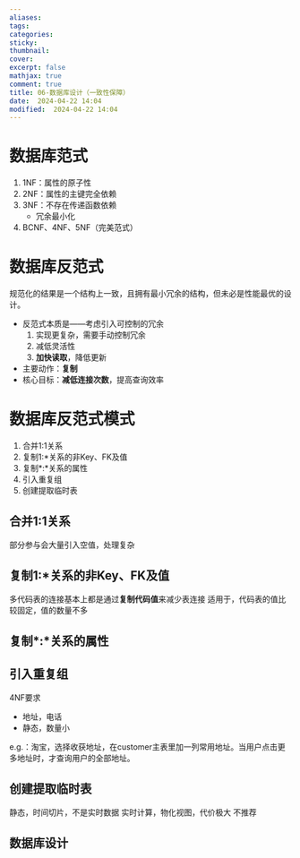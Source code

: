 ```yaml
---
aliases: 
tags: 
categories:
sticky:
thumbnail:
cover: 
excerpt: false
mathjax: true
comment: true
title: 06-数据库设计（一致性保障）
date:  2024-04-22 14:04
modified:  2024-04-22 14:04
---
```


# 数据库范式

1. 1NF：属性的原子性  
2. 2NF：属性的主键完全依赖  
3. 3NF：不存在传递函数依赖  
	- 冗余最小化
4. BCNF、4NF、5NF（完美范式）

# 数据库反范式

规范化的结果是一个结构上一致，且拥有最小冗余的结构，但未必是性能最优的设计。

- 反范式本质是——考虑引入可控制的冗余
	1. 实现更复杂，需要手动控制冗余
	2. 减低灵活性
	3. **加快读取**，降低更新
- 主要动作：**复制**
- 核心目标：**减低连接次数**，提高查询效率

# 数据库反范式模式

1. 合并1:1关系
2. 复制1:\*关系的非Key、FK及值
3. 复制\*:\*关系的属性
4. 引入重复组
5. 创建提取临时表

## 合并1:1关系

部分参与会大量引入空值，处理复杂


## 复制1:\*关系的非Key、FK及值


多代码表的连接基本上都是通过**复制代码值**来减少表连接
适用于，代码表的值比较固定，值的数量不多

## 复制\*:\*关系的属性


## 引入重复组


4NF要求

- 地址，电话
- 静态，数量小

e.g.：淘宝，选择收获地址，在customer主表里加一列常用地址。当用户点击更多地址时，才查询用户的全部地址。

## 创建提取临时表

静态，时间切片，不是实时数据
实时计算，物化视图，代价极大
不推荐


## 数据库设计

